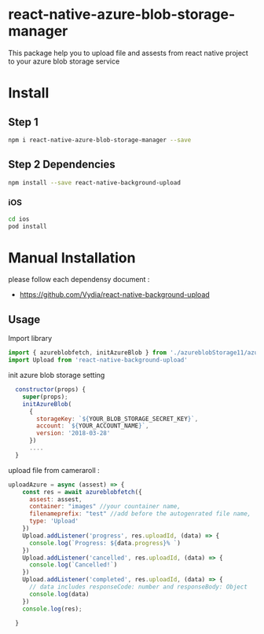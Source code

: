 # react-native-azure-blob-storage-manager
This package help you to upload file and assests from react native project to your azure blob storage service

# Install

## Step 1

```bash
npm i react-native-azure-blob-storage-manager --save
```

## Step 2 Dependencies
```bash
npm install --save react-native-background-upload
```

### iOS

```bash
cd ios
pod install
```

# Manual Installation 
please follow each dependensy document : 

- https://github.com/Vydia/react-native-background-upload

## Usage

Import library

```javascript
import { azureblobfetch, initAzureBlob } from './azureblobStorage11/azurblobstorage'
import Upload from 'react-native-background-upload'
```

init azure blob storage setting 

```javascript
  constructor(props) {
    super(props);
    initAzureBlob(
      {
        storageKey: `${YOUR_BLOB_STORAGE_SECRET_KEY}`,
        account: `${YOUR_ACCOUNT_NAME}`,
        version: '2018-03-28'
      })
      ....
  }
```

upload file from cameraroll :
```javascript
uploadAzure = async (assest) => {
    const res = await azureblobfetch({
      assest: assest,
      container: "images" //your countainer name,
      filenameprefix: "test" //add before the autogenrated file name,
      type: 'Upload'
    })
    Upload.addListener('progress', res.uploadId, (data) => {
      console.log(`Progress: ${data.progress}% `)
    })
    Upload.addListener('cancelled', res.uploadId, (data) => {
      console.log(`Cancelled!`)
    })
    Upload.addListener('completed', res.uploadId, (data) => {
      // data includes responseCode: number and responseBody: Object
      console.log(data)
    })
    console.log(res);

  }
```

